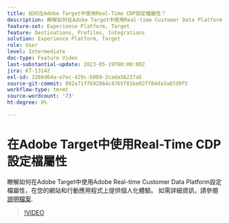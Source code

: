 ```yaml
---
title: 如何在Adobe Target中使用Real-Time CDP設定檔屬性？
description: 瞭解如何在Adobe Target中使用Real-time Customer Data Platform設定檔屬性，在您的網站和行動應用程式上提供個人化體驗。
feature-set: Experience Platform, Target
feature: Destinations, Profiles, Integrations
solution: Experience Platform, Target
role: User
level: Intermediate
doc-type: Feature Video
last-substantial-update: 2023-05-19T00:00:00Z
jira: KT-13142
exl-id: 3266d64a-e7ec-429c-b089-2cada56237a5
source-git-commit: 802a71ffb92864c4765f81be02ff84da3a87d9f5
workflow-type: tm+mt
source-wordcount: '73'
ht-degree: 0%

---
```


# 在Adobe Target中使用Real-Time CDP設定檔屬性

瞭解如何在Adobe Target中使用Adobe Real-time Customer Data Platform設定檔屬性，在您的網站和行動應用程式上提供個人化體驗。 如需詳細資訊，請參閱 [說明檔案](https://experienceleague.adobe.com/docs/target/using/integrate/integrating-with-rtcdp.html).

>[!VIDEO](https://video.tv.adobe.com/v/3419318/?learn=on)
